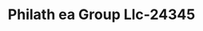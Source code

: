 ---
f_zip-code: 66026
f_state-code: KS
title: Philath ea Group Llc-24345
f_phone: 913-849-3311
f_city-only: Fontana
f_address: 14295 West 359Th Street Fontana
f_location-unique-id: '24345'
slug: philath-ea-group-llc-24345
updated-on: '2024-05-30T13:46:58.046Z'
created-on: '2024-05-30T13:36:59.803Z'
published-on: '2024-05-30T13:54:32.469Z'
f_city-state: cms/city/fontana-ks.md
f_company: cms/company/philath-ea-group-llc.md
f_state: cms/state/kansas.md
layout: '[payday-loan].html'
tags: payday-loan
---